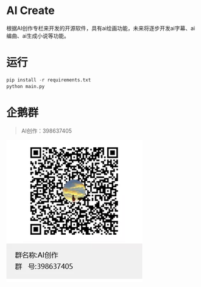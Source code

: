 AI Create
===

根据AI创作专栏来开发的开源软件，具有ai绘画功能，未来将逐步开发ai字幕、ai编曲、ai生成小说等功能。

# 运行

```python
pip install -r requirements.txt
python main.py
```

# 企鹅群

> AI创作：398637405  

![企鹅群](/img/AI-image.webp)